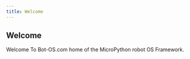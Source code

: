 ```yaml
---
title: Welcome
---
```


## Welcome

Welcome To Bot-OS.com home of the MicroPython robot OS Framework.

